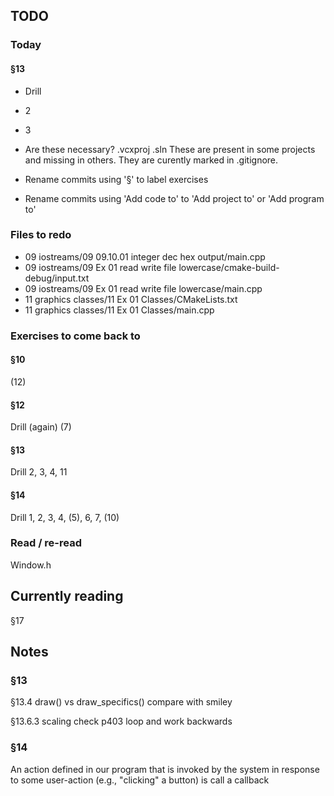## TODO

### Today
#### §13
- Drill
- 2
- 3

- Are these necessary?
    .vcxproj
    .sln
    These are present in some projects and missing in others. They are curently marked in .gitignore.
- Rename commits using '§' to label exercises
- Rename commits using 'Add code to' to 'Add project to' or 'Add program to'

### Files to redo
- 09 iostreams/09 09.10.01 integer dec hex output/main.cpp
- 09 iostreams/09 Ex 01 read write file lowercase/cmake-build-debug/input.txt
- 09 iostreams/09 Ex 01 read write file lowercase/main.cpp
- 11 graphics classes/11 Ex 01 Classes/CMakeLists.txt
- 11 graphics classes/11 Ex 01 Classes/main.cpp

### Exercises to come back to
#### §10
(12)
#### §12
Drill (again)
(7)
#### §13
Drill
2, 3, 4, 11
#### §14
Drill
1, 2, 3, 4, (5), 6, 7, (10)

### Read / re-read

Window.h

## Currently reading
§17

## Notes

### §13

§13.4
    draw() vs draw_specifics()
    compare with smiley

§13.6.3 scaling
    check p403 loop and work backwards

### §14

An action defined in our program that is invoked by the system in response to some user-action (e.g., "clicking" a button) is call a callback


